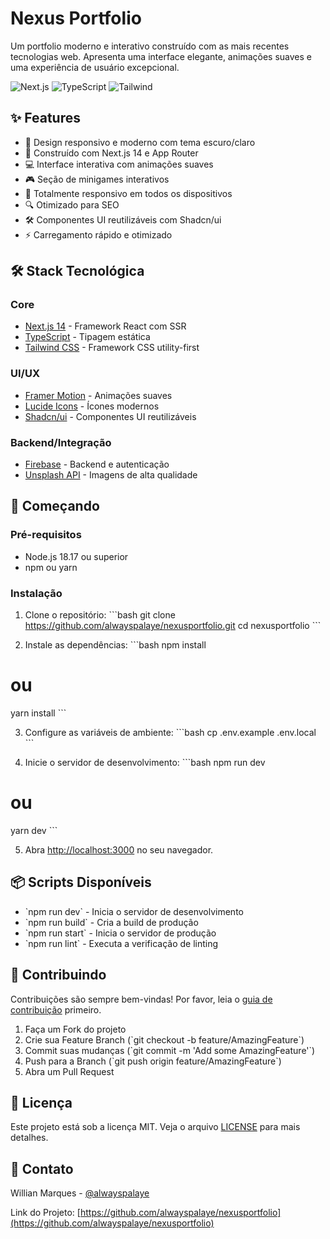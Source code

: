 # Nexus Portfolio

Um portfolio moderno e interativo construído com as mais recentes tecnologias web. Apresenta uma interface elegante, animações suaves e uma experiência de usuário excepcional.

![Next.js](https://img.shields.io/badge/Next.js-14-black)
![TypeScript](https://img.shields.io/badge/TypeScript-5-blue)
![Tailwind](https://img.shields.io/badge/Tailwind-3-38bdf8)

## ✨ Features

- 🎨 Design responsivo e moderno com tema escuro/claro
- 🚀 Construído com Next.js 14 e App Router
- 💻 Interface interativa com animações suaves
- 🎮 Seção de minigames interativos
- 📱 Totalmente responsivo em todos os dispositivos
- 🔍 Otimizado para SEO
- 🛠️ Componentes UI reutilizáveis com Shadcn/ui
- ⚡ Carregamento rápido e otimizado

## 🛠️ Stack Tecnológica

### Core
- [Next.js 14](https://nextjs.org/) - Framework React com SSR
- [TypeScript](https://www.typescriptlang.org/) - Tipagem estática
- [Tailwind CSS](https://tailwindcss.com/) - Framework CSS utility-first

### UI/UX
- [Framer Motion](https://www.framer.com/motion/) - Animações suaves
- [Lucide Icons](https://lucide.dev/) - Ícones modernos
- [Shadcn/ui](https://ui.shadcn.com/) - Componentes UI reutilizáveis

### Backend/Integração
- [Firebase](https://firebase.google.com/) - Backend e autenticação
- [Unsplash API](https://unsplash.com/developers) - Imagens de alta qualidade

## 🚀 Começando

### Pré-requisitos
- Node.js 18.17 ou superior
- npm ou yarn

### Instalação

1. Clone o repositório:
\`\`\`bash
git clone https://github.com/alwayspalaye/nexusportfolio.git
cd nexusportfolio
\`\`\`

2. Instale as dependências:
\`\`\`bash
npm install
# ou
yarn install
\`\`\`

3. Configure as variáveis de ambiente:
\`\`\`bash
cp .env.example .env.local
\`\`\`

4. Inicie o servidor de desenvolvimento:
\`\`\`bash
npm run dev
# ou
yarn dev
\`\`\`

5. Abra [http://localhost:3000](http://localhost:3000) no seu navegador.

## 📦 Scripts Disponíveis

- \`npm run dev\` - Inicia o servidor de desenvolvimento
- \`npm run build\` - Cria a build de produção
- \`npm run start\` - Inicia o servidor de produção
- \`npm run lint\` - Executa a verificação de linting

## 🤝 Contribuindo

Contribuições são sempre bem-vindas! Por favor, leia o [guia de contribuição](CONTRIBUTING.md) primeiro.

1. Faça um Fork do projeto
2. Crie sua Feature Branch (\`git checkout -b feature/AmazingFeature\`)
3. Commit suas mudanças (\`git commit -m 'Add some AmazingFeature'\`)
4. Push para a Branch (\`git push origin feature/AmazingFeature\`)
5. Abra um Pull Request

## 📝 Licença

Este projeto está sob a licença MIT. Veja o arquivo [LICENSE](LICENSE) para mais detalhes.

## 📧 Contato

Willian Marques - [@alwayspalaye](https://www.linkedin.com/in/marqueswillian/)

Link do Projeto: [https://github.com/alwayspalaye/nexusportfolio](https://github.com/alwayspalaye/nexusportfolio)

